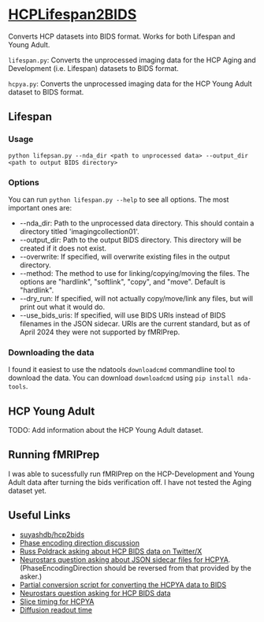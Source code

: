 # [HCPLifespan2BIDS](https://github.com/ellisdg/HCPLifespan2BIDS)
Converts HCP datasets into BIDS format. Works for both Lifespan and Young Adult.

`lifespan.py`: Converts the unprocessed imaging data for the HCP Aging and Development (i.e. Lifespan) datasets to BIDS format.

`hcpya.py`: Converts the unprocessed imaging data for the HCP Young Adult dataset to BIDS format.

## Lifespan
### Usage

```
python lifepsan.py --nda_dir <path to unprocessed data> --output_dir <path to output BIDS directory>
```

### Options
You can run `python lifespan.py --help` to see all options. The most important ones are:
* --nda_dir: Path to the unprocessed data directory. This should contain a directory titled 'imagingcollection01'.
* --output_dir: Path to the output BIDS directory. This directory will be created if it does not exist.
* --overwrite: If specified, will overwrite existing files in the output directory.
* --method: The method to use for linking/copying/moving the files. 
The options are "hardlink", "softlink", "copy", and "move". Default is "hardlink".
* --dry_run: If specified, will not actually copy/move/link any files, but will print out what it would do.
* --use_bids_uris: If specified, will use BIDS URIs instead of BIDS filenames in the JSON sidecar. 
URIs are the current standard, but as of April 2024 they were not supported by fMRIPrep.

### Downloading the data
I found it easiest to use the ndatools `downloadcmd` commandline tool to download the data. You can download `downloadcmd` using `pip install nda-tools`.

## HCP Young Adult
TODO: Add information about the HCP Young Adult dataset.

## Running fMRIPrep
I was able to sucessfully run fMRIPrep on the HCP-Development and Young Adult data after turning the bids verification off.
I have not tested the Aging dataset yet.

## Useful Links
* [suyashdb/hcp2bids](https://github.com/suyashdb/hcp2bids)
* [Phase encoding direction discussion](https://github.com/suyashdb/hcp2bids/issues/16)
* [Russ Poldrack asking about HCP BIDS data on Twitter/X](https://twitter.com/russpoldrack/status/1300877693957726208?lang=en)
* [Neurostars question asking about JSON sidecar files for HCPYA](https://neurostars.org/t/fmriprep-hcp-data-fieldmap-correction-looks-inverted/25867).
  (PhaseEncodingDirection should be reversed from that provided by the asker.)
* [Partial conversion script for converting the HCPYA data to BIDS](https://github.com/datalad-datasets/hcp-functional-connectivity/pull/1/commits/e02970aab710a9c006c12be9cf5b442cc06d1f16)
* [Neurostars question asking for HCP BIDS data](https://neurostars.org/t/unprocessed-hcp-data-in-bids-format-for-fmriprep/24767/4)
* [Slice timing for HCPYA](https://wiki.humanconnectome.org/docs/HCP%20fMRI%20slice-timing%20acquisition%20parameters.html)
* [Diffusion readout time](https://neurostars.org/t/what-is-the-totalreadouttime-of-hcp-dwi-data/19622)


